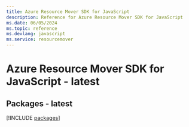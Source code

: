 ```yaml
---
title: Azure Resource Mover SDK for JavaScript
description: Reference for Azure Resource Mover SDK for JavaScript
ms.date: 06/05/2024
ms.topic: reference
ms.devlang: javascript
ms.service: resourcemover
---
```

# Azure Resource Mover SDK for JavaScript - latest
## Packages - latest
[!INCLUDE [packages](resource-mover-index.md)]